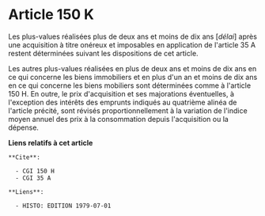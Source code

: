 # Article 150 K

Les plus-values réalisées plus de deux ans et moins de dix ans [*délai*] après une acquisition à titre onéreux et imposables
en application de l'article 35 A restent déterminées suivant les dispositions de cet article.

Les autres plus-values réalisées en plus de deux ans et moins de dix ans en ce qui concerne les biens immobiliers et en plus
d'un an et moins de dix ans en ce qui concerne les biens mobiliers sont déterminées comme à l'article 150 H. En outre, le
prix d'acquisition et ses majorations éventuelles, à l'exception des intérêts des emprunts indiqués au quatrième alinéa de
l'article précité, sont révisés proportionnellement à la variation de l'indice moyen annuel des prix à la consommation depuis
l'acquisition ou la dépense.

**Liens relatifs à cet article**

	**Cite**:

	  - CGI 150 H
	  - CGI 35 A

	**Liens**:

	  - HISTO: EDITION 1979-07-01
